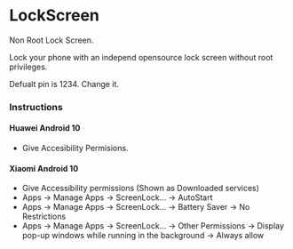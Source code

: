 # LockScreen
Non Root Lock Screen.

Lock your phone with an independ opensource lock screen without root privileges.
  
Defualt pin is 1234. Change it. 


### Instructions

#### Huawei Android 10
- Give Accesibility Permisions.

#### Xiaomi Android 10
- Give Accessibility permissions (Shown as Downloaded services)
- Apps -> Manage Apps -> ScreenLock... -> AutoStart
- Apps -> Manage Apps -> ScreenLock... -> Battery Saver -> No Restrictions
- Apps -> Manage Apps -> ScreenLock... -> Other Permissions -> Display pop-up windows while running in the background -> Always allow

